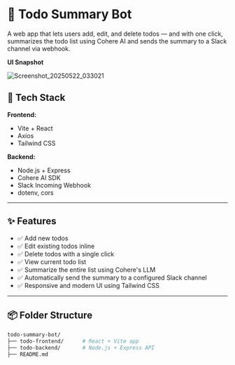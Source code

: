 # 📝 Todo Summary Bot

A web app that lets users add, edit, and delete todos — and with one click, summarizes the todo list using Cohere AI and sends the summary to a Slack channel via webhook.

**UI Snapshot**

![Screenshot_20250522_033021](https://github.com/user-attachments/assets/1a8732b8-f5e1-4ba4-a886-139982281943)



## 🚀 Tech Stack

**Frontend:**
- Vite + React
- Axios
- Tailwind CSS

**Backend:**
- Node.js + Express
- Cohere AI SDK
- Slack Incoming Webhook
- dotenv, cors

---

## ✨ Features

- ✅ Add new todos
- ✅ Edit existing todos inline
- ✅ Delete todos with a single click
- ✅ View current todo list
- ✅ Summarize the entire list using Cohere's LLM
- ✅ Automatically send the summary to a configured Slack channel
- ✅ Responsive and modern UI using Tailwind CSS

---

## 📦 Folder Structure

```bash
todo-summary-bot/
├── todo-frontend/      # React + Vite app
├── todo-backend/       # Node.js + Express API
├── README.md

